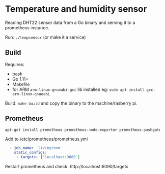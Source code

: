 # Temperature and humidity sensor

Reading DHT22 sensor data from a Go binary and serving it to a prometheus instance.

Run: `./tempsensor` (or make it a service)

## Build
Requires:
* bash
* Go 1.11+
* Makefile
* for ARM `arm-linux-gnueabi-gcc` lib installed eg: `sudo apt install gcc-arm-linux-gnueabi`

Build: `make build` and copy the binary to the machine/rasberry pi.

## Prometheus

```bash
apt-get install prometheus prometheus-node-exporter prometheus-pushgateway prometheus-alertmanager
```
Add to /etc/prometheus/prometheus.yml
```yaml
  - job_name: 'livingroom'
    static_configs:
     - targets: ['localhost:9080']
```
Restart prometheus and check: http://localhost:9090/targets

